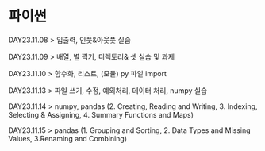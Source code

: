 # 파이썬 


DAY23.11.08 > 입출력, 인풋&아웃풋 실습


DAY23.11.09 > 배열, 별 찍기, 디렉토리& 셋 실습 및 과제


DAY23.11.10 > 함수화, 리스트, (모듈) py 파일 import 


DAY23.11.13 > 파일 쓰기, 수정, 예외처리, 데이터 처리, numpy 실습


DAY23.11.14 > numpy, pandas (2. Creating, Reading and Writing, 3. Indexing, Selecting & Assigning, 4. Summary Functions and Maps)


DAY23.11.15 > pandas (1. Grouping and Sorting, 2. Data Types and Missing Values, 3.Renaming and Combining)